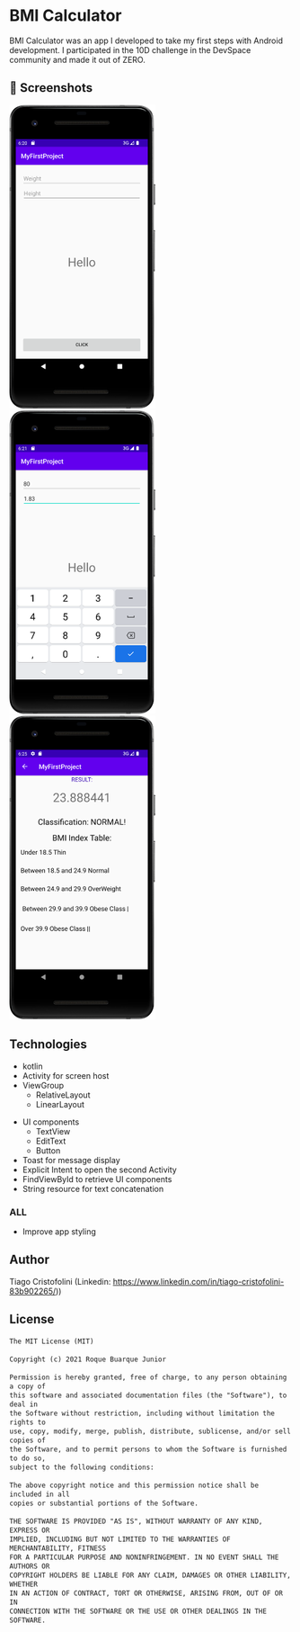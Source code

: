 
# BMI Calculator 
BMI Calculator was an app I developed to take my first steps with Android development. I participated in the 10D challenge in the DevSpace community and made it out of ZERO.



## :camera_flash: Screenshots
<!-- You can add more screenshots here if you like -->
<img src="/result/imagem 01.png" width="260">&emsp;<img src="/result/IMAGEM 02.png" width="260">&emsp;<img src="/result/IMAGEM 03.png" width="260">

## Technologies
* kotlin
* Activity for screen host
* ViewGroup
    * RelativeLayout
    * LinearLayout
- UI components
    - TextView
    - EditText
    - Button
- Toast for message display
- Explicit Intent to open the second Activity
- FindViewById to retrieve UI components
- String resource for text concatenation


### ALL
- Improve app styling

## Author
Tiago Cristofolini (Linkedin: https://www.linkedin.com/in/tiago-cristofolini-83b902265/))

## License
```
The MIT License (MIT)

Copyright (c) 2021 Roque Buarque Junior

Permission is hereby granted, free of charge, to any person obtaining a copy of
this software and associated documentation files (the "Software"), to deal in
the Software without restriction, including without limitation the rights to
use, copy, modify, merge, publish, distribute, sublicense, and/or sell copies of
the Software, and to permit persons to whom the Software is furnished to do so,
subject to the following conditions:

The above copyright notice and this permission notice shall be included in all
copies or substantial portions of the Software.

THE SOFTWARE IS PROVIDED "AS IS", WITHOUT WARRANTY OF ANY KIND, EXPRESS OR
IMPLIED, INCLUDING BUT NOT LIMITED TO THE WARRANTIES OF MERCHANTABILITY, FITNESS
FOR A PARTICULAR PURPOSE AND NONINFRINGEMENT. IN NO EVENT SHALL THE AUTHORS OR
COPYRIGHT HOLDERS BE LIABLE FOR ANY CLAIM, DAMAGES OR OTHER LIABILITY, WHETHER
IN AN ACTION OF CONTRACT, TORT OR OTHERWISE, ARISING FROM, OUT OF OR IN
CONNECTION WITH THE SOFTWARE OR THE USE OR OTHER DEALINGS IN THE SOFTWARE.
